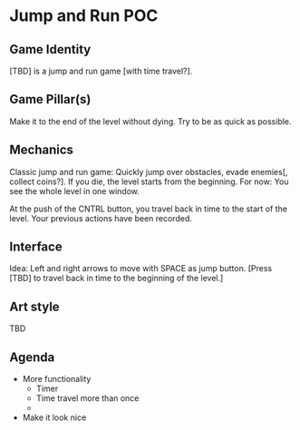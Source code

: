 
# Jump and Run POC

## Game Identity
[TBD] is a jump and run game [with time travel?].

## Game Pillar(s)
Make it to the end of the level without dying. Try to be as quick as possible.

## Mechanics
Classic jump and run game: Quickly jump over obstacles, evade enemies[, collect coins?]. If you die, the level starts from the beginning. For now: You see the whole level in one window.

At the push of the CNTRL button, you travel back in time to the start of the level. Your previous actions have been recorded.

## Interface
Idea: Left and right arrows to move with SPACE as jump button. [Press [TBD] to travel back in time to the beginning of the level.]

## Art style
TBD

## Agenda
* More functionality
  * Timer
  * Time travel more than once
  * 
* Make it look nice

